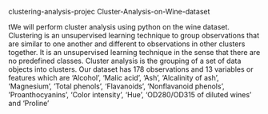 clustering-analysis-projec
Cluster-Analysis-on-Wine-dataset

tWe will perform cluster analysis using python on the wine dataset. 
Clustering is an unsupervised learning technique to group observations that are similar to one another and different to observations in other clusters together. It is an unsupervised learning technique in the sense that there are no predefined classes. Cluster analysis is the grouping of a set of data objects into clusters. Our dataset has 178 observations and 13 variables or features which are ‘Alcohol’, ‘Malic acid’, ‘Ash’, ‘Alcalinity of ash’, ‘Magnesium’, ’Total phenols’, ‘Flavanoids’, ‘Nonflavanoid phenols’, ’Proanthocyanins’, ‘Color intensity’, ‘Hue’, ‘OD280/OD315 of diluted wines’ and ‘Proline’

